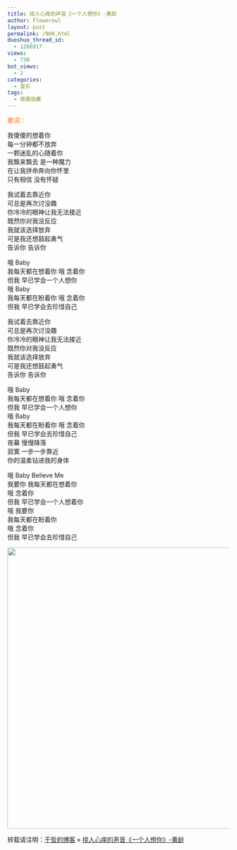 ```yaml
---
title: 挠人心痒的声音《一个人想你》-黄龄
author: Flowerowl
layout: post
permalink: /908.html
duoshuo_thread_id:
  - 1266917
views:
  - 730
bot_views:
  - 2
categories:
  - 音乐
tags:
  - 夜阑收藏
---
```

  
<span style="color: #ff6600;">歌词：</span>

我傻傻的想着你  
每一分钟都不放弃  
一颗迷乱的心随着你  
我飘来飘去 是一种魔力  
在让我拼命奔向你怀里  
只有相信 没有怀疑

我试着去靠近你  
可总是再次讨没趣  
你冷冷的眼神让我无法接近  
既然你对我没反应  
我就该选择放弃  
可是我还想鼓起勇气  
告诉你 告诉你

哦 Baby  
我每天都在想着你 哦 念着你  
但我 早已学会一个人想你  
哦 Baby  
我每天都在盼着你 哦 念着你  
但我 早已学会去珍惜自己

我试着去靠近你  
可总是再次讨没趣  
你冷冷的眼神让我无法接近  
既然你对我没反应  
我就该选择放弃  
可是我还想鼓起勇气  
告诉你 告诉你

哦 Baby  
我每天都在想着你 哦 念着你  
但我 早已学会一个人想你  
哦 Baby  
我每天都在盼着你 哦 念着你  
但我 早已学会去珍惜自己  
夜幕 慢慢降落  
寂寞 一步一步靠近  
你的温柔钻进我的身体

哦 Baby Believe Me  
我要你 我每天都在想着你  
哦 念着你  
但我 早已学会一个人想着你  
哦 我要你  
我每天都在盼着你  
哦 念着你  
但我 早已学会去珍惜自己

<img class="aligncenter size-full wp-image-909" title="Lazynight | 夜阑" src="http://lazynight.me/wp-content/uploads/2011/11/12936262156298.jpg" alt="" width="510" height="637" />

转载请注明：[于哲的博客][1] &raquo; [挠人心痒的声音《一个人想你》-黄龄][2]

 [1]: http://lazynight.me
 [2]: http://lazynight.me/908.html